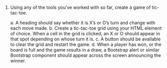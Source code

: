 1. Using any of the tools you’ve worked with so far, create a game of tic-tac-toe.

    a. A heading should say whether it is X’s or O’s turn and change with each move made.
    b. Create a tic-tac-toe grid using your HTML element of choice. When a cell in the grid is clicked, an X or O should appear in that spot depending on whose turn it is.
    c. A button should be available to clear the grid and restart the game.
    d. When a player has won, or the board is full and the game results in a draw, a Bootstrap alert or similar Bootstrap component should appear across the screen announcing the winner.
